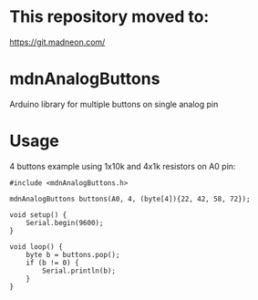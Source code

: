# This repository moved to:
https://git.madneon.com/

# mdnAnalogButtons
Arduino library for multiple buttons on single analog pin

# Usage
4 buttons example using 1x10k and 4x1k resistors on A0 pin:

```
#include <mdnAnalogButtons.h>

mdnAnalogButtons buttons(A0, 4, (byte[4]){22, 42, 58, 72});

void setup() {
	Serial.begin(9600);
}

void loop() {
	byte b = buttons.pop();
	if (b != 0) {
		Serial.println(b);
	}
}
```
